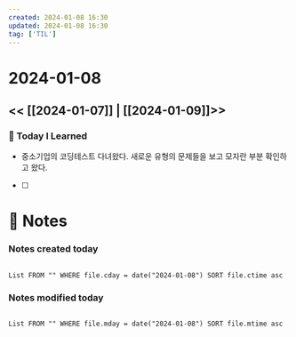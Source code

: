 ```yaml
---
created: 2024-01-08 16:30
updated: 2024-01-08 16:30
tag: ['TIL']
---
```

# 2024-01-08
<< [[2024-01-07]] | [[2024-01-09]]>>
---

### 📅 Today I Learned
- 중소기업의 코딩테스트 다녀왔다. 새로운 유형의 문제들을 보고 모자란 부분 확인하고 왔다.

- [ ]


# 📝 Notes
### Notes created today
```dataview

List FROM "" WHERE file.cday = date("2024-01-08") SORT file.ctime asc

```

### Notes modified today
```dataview

List FROM "" WHERE file.mday = date("2024-01-08") SORT file.mtime asc

```